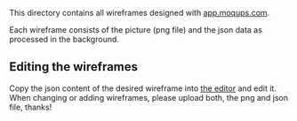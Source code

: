 
This directory contains all wireframes designed with [app.moqups.com](http://app.moqups.com/).

Each wireframe consists of the picture (png file) and the json data
as processed in the background.

Editing the wireframes
----------------------
Copy the json content of the desired wireframe into [the editor](http://app.moqups.com/) and edit it.
When changing or adding wireframes, please upload both, the png and json file, thanks!